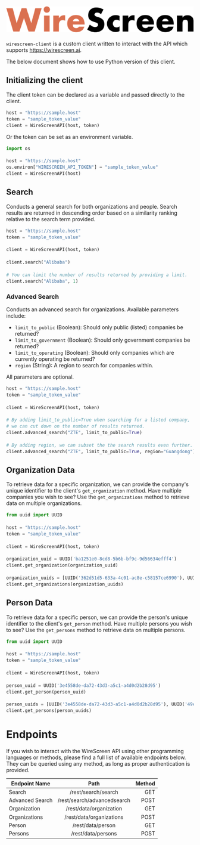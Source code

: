 ![alt text](logo.png)
---------------------------------------------------------------------------------------------------
`wirescreen-client` is a custom client written to interact with the API which supports
 https://wirescreen.ai.
 
 The below document shows how to use Python version of this client.

## Initializing the client
The client token can be declared as a variable and passed directly to the client.
```python
host = "https://sample.host"
token = "sample_token_value"
client = WireScreenAPI(host, token)
```
Or the token can be set as an environment variable.
```Python
import os

host = "https://sample.host"
os.environ["WIRESCREEN_API_TOKEN"] = "sample_token_value"
client = WireScreenAPI(host)
```

## Search
Conducts a general search for both organizations and people. Search results are returned in descending order based on a
similarity ranking relative to the search term provided.
```python
host = "https://sample.host"
token = "sample_token_value"

client = WireScreenAPI(host, token)

client.search("Alibaba")

# You can limit the number of results returned by providing a limit.
client.search("Alibaba", 1)
```
### Advanced Search
Conducts an advanced search for organizations.
Available parameters include:
- `limit_to_public` (Boolean): Should only public (listed) companies be returned?
- `limit_to_government` (Boolean): Should only government companies be returned?
- `limit_to_operating` (Boolean): Should only companies which are currently operating be returned?
- `region` (String): A region to search for companies within.

All parameters are optional.
```python
host = "https://sample.host"
token = "sample_token_value"

client = WireScreenAPI(host, token)

# By adding limit_to_public=True when searching for a listed company,
# we can cut down on the number of results returned.
client.advanced_search("ZTE", limit_to_public=True)

# By adding region, we can subset the the search results even further.
client.advanced_search("ZTE", limit_to_public=True, region="Guangdong")
```

## Organization Data
To retrieve data for a specific organization, we can provide the company's unique identifier to the client's
`get_organization` method. Have multiple companies you wish to see? Use the `get_organizations` method to
 retrieve data on multiple organizations.
 ```python
from uuid import UUID

host = "https://sample.host"
token = "sample_token_value"

client = WireScreenAPI(host, token)

organization_uuid = UUID('ba1251e0-8cd8-5b6b-bf9c-9d56634efff4')
client.get_organization(organization_uuid)

organization_uuids = [UUID('362d51d5-633a-4c01-ac8e-c58157ce6990'), UUID('72cf9dc2-aa47-4def-8a2a-184071aec937')]
client.get_organizations(organization_uuids)
 ```

## Person Data
To retrieve data for a specific person, we can provide the person's unique identifier to the client's
`get_person` method. Have multiple persons you wish to see? Use the `get_persons` method to
 retrieve data on multiple persons.
 ```python
from uuid import UUID

host = "https://sample.host"
token = "sample_token_value"

client = WireScreenAPI(host, token)

person_uuid = UUID('3e4558de-da72-43d3-a5c1-a4d0d2b28d95')
client.get_person(person_uuid)

person_uuids = [UUID('3e4558de-da72-43d3-a5c1-a4d0d2b28d95'), UUID('49ee3434-2d21-4461-88d8-d405b7d8dbb3')]
client.get_persons(person_uuids)
 ```

# Endpoints
If you wish to interact with the WireScreen API using other programming languages or methods, please find a full list
of available endpoints below. They can be queried using any method, as long as proper authentication is provided.

| Endpoint Name   |                          Path                         |      Method       |
| --------------- |:-----------------------------------------------------:| -----------------:|
| Search          |                    /rest/search/search                |        GET        |
| Advanced Search |                    /rest/search/advancedsearch        |        POST       |
| Organization    |                    /rest/data/organization            |        GET        |
| Organizations   |                    /rest/data/organizations           |        POST       |
| Person          |                    /rest/data/person                  |        GET        |
| Persons         |                    /rest/data/persons                 |        POST       |
